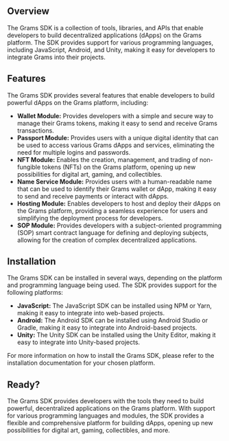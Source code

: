 ## Overview

The Grams SDK is a collection of tools, libraries, and APIs that enable developers to build decentralized applications (dApps) on the Grams platform. The SDK provides support for various programming languages, including JavaScript, Android, and Unity, making it easy for developers to integrate Grams into their projects.

## Features

The Grams SDK provides several features that enable developers to build powerful dApps on the Grams platform, including:

-   **Wallet Module:** Provides developers with a simple and secure way to manage their Grams tokens, making it easy to send and receive Grams transactions.
-   **Passport Module:** Provides users with a unique digital identity that can be used to access various Grams dApps and services, eliminating the need for multiple logins and passwords.
-   **NFT Module:** Enables the creation, management, and trading of non-fungible tokens (NFTs) on the Grams platform, opening up new possibilities for digital art, gaming, and collectibles.
-   **Name Service Module:** Provides users with a human-readable name that can be used to identify their Grams wallet or dApp, making it easy to send and receive payments or interact with dApps.
-   **Hosting Module:** Enables developers to host and deploy their dApps on the Grams platform, providing a seamless experience for users and simplifying the deployment process for developers.
-   **SOP Module:** Provides developers with a subject-oriented programming (SOP) smart contract language for defining and deploying subjects, allowing for the creation of complex decentralized applications.

## Installation

The Grams SDK can be installed in several ways, depending on the platform and programming language being used. The SDK provides support for the following platforms:

-   **JavaScript:** The JavaScript SDK can be installed using NPM or Yarn, making it easy to integrate into web-based projects.
-   **Android:** The Android SDK can be installed using Android Studio or Gradle, making it easy to integrate into Android-based projects.
-   **Unity:** The Unity SDK can be installed using the Unity Editor, making it easy to integrate into Unity-based projects.

For more information on how to install the Grams SDK, please refer to the installation documentation for your chosen platform.

## Ready?

The Grams SDK provides developers with the tools they need to build powerful, decentralized applications on the Grams platform. With support for various programming languages and modules, the SDK provides a flexible and comprehensive platform for building dApps, opening up new possibilities for digital art, gaming, collectibles, and more.